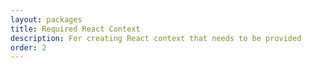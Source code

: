 ```yaml
---
layout: packages
title: Required React Context
description: For creating React context that needs to be provided
order: 2
---
```

